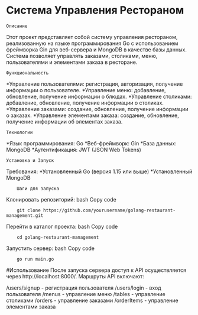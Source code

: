# Система Управления Рестораном
    Описание
Этот проект представляет собой систему управления рестораном, реализованную на языке программирования Go с использованием фреймворка Gin для веб-сервера и MongoDB в качестве базы данных. Система позволяет управлять заказами, столиками, меню, пользователями и элементами заказа в ресторане.

    Функциональность
*Управление пользователями: регистрация, авторизация, получение информации о пользователе.
*Управление меню: добавление, обновление, получение информации о блюдах.
*Управление столиками: добавление, обновление, получение информации о столиках.
*Управление заказами: создание, обновление, получение информации о заказах.
*Управление элементами заказа: создание, обновление, получение информации об элементах заказа.
    
    Технологии
*Язык программирования: Go
*Веб-фреймворк: Gin
*База данных: MongoDB
*Аутентификация: JWT (JSON Web Tokens)

    Установка и Запуск
Требования:
*Установленный Go (версия 1.15 или выше)
*Установленный MongoDB

        Шаги для запуска
Клонировать репозиторий:
bash
Copy code
        
        git clone https://github.com/yourusername/golang-restaurant-management.git
Перейти в каталог проекта:
bash
Copy code
    
        cd golang-restaurant-management
Запустить сервер:
bash
Copy code

        go run main.go

#Использование
После запуска сервера доступ к API осуществляется через http://localhost:8000/. Маршруты API включают:

/users/signup - регистрация пользователя
/users/login - вход пользователя
/menus - управление меню
/tables - управление столиками
/orders - управление заказами
/orderItems - управление элементами заказа
